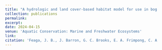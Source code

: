 ```yaml
---
title: "A hydrologic and land cover-based habitat model for use in bog turtle (<i>Glyptemys muhlenbergii</i>) conservation"
collection: publications
permalink: 
excerpt:
date: 2024-04-15
venue: 'Aquatic Conservation: Marine and Freshwater Ecosystems'
link:
citation: 'Feaga, J. B., J. Barron, G. C. Brooks, E. A. Frimpong, C. A. Haas, M. Holden, and E. Hultin. A hydrologic and land cover-based habitat model for use in bog turtle (<i>Glyptemys muhlenbergii</i>) conservation. <i>in review</i>'
---
```

